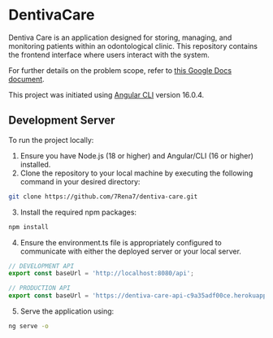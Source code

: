 # DentivaCare

Dentiva Care is an application designed for storing, managing, and monitoring patients within an odontological clinic. This repository contains the frontend interface where users interact with the system.

For further details on the problem scope, refer to [this Google Docs document](https://docs.google.com/document/d/1LAH34UK6-TpweXkyZxZZGVZN_WqXxlU7yO2jd6XJYR0/edit?usp=sharing).

This project was initiated using [Angular CLI](https://github.com/angular/angular-cli) version 16.0.4.

## Development Server

To run the project locally:

1. Ensure you have Node.js (18 or higher) and Angular/CLI (16 or higher) installed.
2. Clone the repository to your local machine by executing the following command in your desired directory:

```bash
git clone https://github.com/7Rena7/dentiva-care.git
```

3. Install the required npm packages:

```bash
npm install
```

4. Ensure the environment.ts file is appropriately configured to communicate with either the deployed server or your local server.
```javascript
// DEVELOPMENT API
export const baseUrl = 'http://localhost:8080/api';

// PRODUCTION API
export const baseUrl = 'https://dentiva-care-api-c9a35adf00ce.herokuapp.com/api';
```

5. Serve the application using:

```bash
ng serve -o
```
